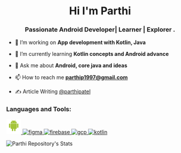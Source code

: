 <h1 align="center">Hi I'm Parthi</h1>
<h3 align="center"> Passionate Android Developer| Learner | Explorer .</h3>


- 🔭 I’m working on **App development with Kotlin, Java**

- 🌱 I’m currently learning **Kotlin concepts and Android advance**

- 💬 Ask me about **Android, core java and ideas**

- 📫 How to reach me **parthip1997@gmail.com**

- :writing_hand:  Article Writing <a href="https://medium.com/@parthipatel" target="" rel="">@parthipatel</a>




<p align="left">
</p>

<h3 align="left">Languages and Tools:</h3>
<p align="left"> <a href="https://developer.android.com" target="_blank" rel="noreferrer"> <img src="https://raw.githubusercontent.com/devicons/devicon/master/icons/android/android-original-wordmark.svg" alt="android" width="40" height="40"/> </a> <a href="https://www.figma.com/" target="_blank" rel="noreferrer"> <img src="https://www.vectorlogo.zone/logos/figma/figma-icon.svg" alt="figma" width="40" height="40"/> </a> <a href="https://firebase.google.com/" target="_blank" rel="noreferrer"> <img src="https://www.vectorlogo.zone/logos/firebase/firebase-icon.svg" alt="firebase" width="40" height="40"/> </a> <a href="https://cloud.google.com" target="_blank" rel="noreferrer"> <img src="https://www.vectorlogo.zone/logos/google_cloud/google_cloud-icon.svg" alt="gcp" width="40" height="40"/> </a>  <a href="https://kotlinlang.org" target="_blank" rel="noreferrer">  <img src="https://www.vectorlogo.zone/logos/kotlinlang/kotlinlang-icon.svg" alt="kotlin" width="40" height="40"/> </a> 

![Parthi Repository's Stats](https://github-readme-stats.vercel.app/api?username=ParthiPatel&theme=nord&show_icons=true)
